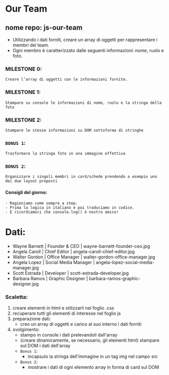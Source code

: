 # Our Team
## nome repo: js-our-team
 - Utilizzando i dati forniti, creare un array di oggetti per rappresentare i membri del team.
 - Ogni membro è caratterizzato dalle seguenti informazioni: nome, ruolo e foto.
### MILESTONE 0:
    Creare l’array di oggetti con le informazioni fornite.
### MILESTONE 1:
    Stampare su console le informazioni di nome, ruolo e la stringa della foto
### MILESTONE 2:
    Stampare le stesse informazioni su DOM sottoforma di stringhe
### `BONUS 1`:
    Trasformare la stringa foto in una immagine effettiva
### `BONUS 2`:
    Organizzare i singoli membri in card/schede prendendo a esempio uno dei due layout proposti
#### Consigli del giorno:
    - Ragioniamo come sempre a step.
    - Prima la logica in italiano e poi traduciamo in codice.
    - E ricordiamoci che console.log() è nostro amico!


# Dati:
- Wayne Barnett |	Founder & CEO        |	wayne-barnett-founder-ceo.jpg
- Angela Caroll |	Chief Editor         |	angela-caroll-chief-editor.jpg
- Walter Gordon |	Office Manager       |	walter-gordon-office-manager.jpg
- Angela Lopez  |	Social Media Manager |	angela-lopez-social-media-manager.jpg
- Scott Estrada |	Developer            |	scott-estrada-developer.jpg
- Barbara Ramos |	Graphic Designer     |	barbara-ramos-graphic-designer.jpg


### Scaletta:
1. creare elementi in html e stilizzarli nel foglio .css
2. recuperare tutti gli elementi di interesse nel foglio js
3. preparazione dati:
    - creo un array di oggetti e carico al suo interno i dati forniti
4. svolgimento:
    - stampo in console i dati prelevandoli dall'array
    - (creare dinamicamente, se necessario, gli elementi html) stampare sul DOM i dati dell'array
    - `Bonus 1`:
        - incapsulo la stringa dell'immagine in un tag img nel campo src
    - `Bonus 2`: 
        - mostrare i dati di ogni elemento array in forma di card sul DOM 